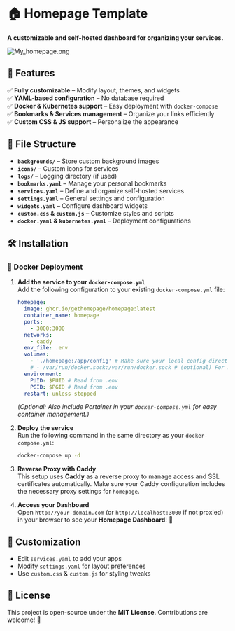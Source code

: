 # 🏠 Homepage Template  

**A customizable and self-hosted dashboard for organizing your services.**  

![My_homepage.png](#)  

## 🚀 Features  
✅ **Fully customizable** – Modify layout, themes, and widgets  
✅ **YAML-based configuration** – No database required  
✅ **Docker & Kubernetes support** – Easy deployment with `docker-compose`  
✅ **Bookmarks & Services management** – Organize your links efficiently  
✅ **Custom CSS & JS support** – Personalize the appearance  

## 📂 File Structure  
- **`backgrounds/`** – Store custom background images  
- **`icons/`** – Custom icons for services  
- **`logs/`** – Logging directory (if used)  
- **`bookmarks.yaml`** – Manage your personal bookmarks  
- **`services.yaml`** – Define and organize self-hosted services  
- **`settings.yaml`** – General settings and configuration  
- **`widgets.yaml`** – Configure dashboard widgets  
- **`custom.css` & `custom.js`** – Customize styles and scripts  
- **`docker.yaml` & `kubernetes.yaml`** – Deployment configurations  

## 🛠️ Installation  

### 🔹 Docker Deployment  

1. **Add the service to your `docker-compose.yml`**  
   Add the following configuration to your existing `docker-compose.yml` file:  

   ```yaml
   homepage:
     image: ghcr.io/gethomepage/homepage:latest
     container_name: homepage
     ports:
       - 3000:3000
     networks:
       - caddy
     env_file: .env
     volumes:
       - './homepage:/app/config' # Make sure your local config directory exists
       # - /var/run/docker.sock:/var/run/docker.sock # (optional) For Docker integrations)
     environment:
       PUID: $PUID # Read from .env
       PGID: $PGID # Read from .env
     restart: unless-stopped
   ```

   *(Optional: Also include Portainer in your `docker-compose.yml` for easy container management.)*  

2. **Deploy the service**  
   Run the following command in the same directory as your `docker-compose.yml`:  
   ```bash
   docker-compose up -d
   ```

3. **Reverse Proxy with Caddy**  
   This setup uses **Caddy** as a reverse proxy to manage access and SSL certificates automatically. Make sure your Caddy configuration includes the necessary proxy settings for `homepage`.  

4. **Access your Dashboard**  
   Open `http://your-domain.com` (or `http://localhost:3000` if not proxied) in your browser to see your **Homepage Dashboard**! 🚀

## 🎨 Customization  
- Edit `services.yaml` to add your apps  
- Modify `settings.yaml` for layout preferences  
- Use `custom.css` & `custom.js` for styling tweaks  

## 📜 License  
This project is open-source under the **MIT License**. Contributions are welcome! 🚀  
